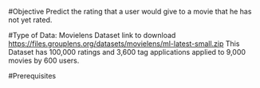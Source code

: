 #Objective
Predict the rating that a user would give to a movie that he has not yet rated.

#Type of Data:
Movielens Dataset link to download https://files.grouplens.org/datasets/movielens/ml-latest-small.zip
This Dataset has 100,000 ratings and 3,600 tag applications applied to 9,000 movies by 600 users. 

#Prerequisites
